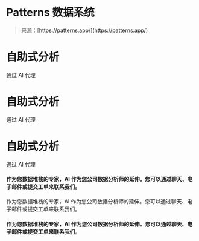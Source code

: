 <!--yml

category: 未分类

date: 2024-05-27 15:01:20

-->

# Patterns 数据系统

> 来源：[https://patterns.app/](https://patterns.app/)

# 自助式分析

通过 AI 代理

# 自助式分析

通过 AI 代理

# 自助式分析

通过 AI 代理

#### 作为您数据堆栈的专家，AI 作为您公司数据分析师的延伸。您可以通过聊天、电子邮件或提交工单来联系我们。

作为您数据堆栈的专家，AI 作为您公司数据分析师的延伸。您可以通过聊天、电子邮件或提交工单来联系我们。

#### 作为您数据堆栈的专家，AI 作为您公司数据分析师的延伸。您可以通过聊天、电子邮件或提交工单来联系我们。

